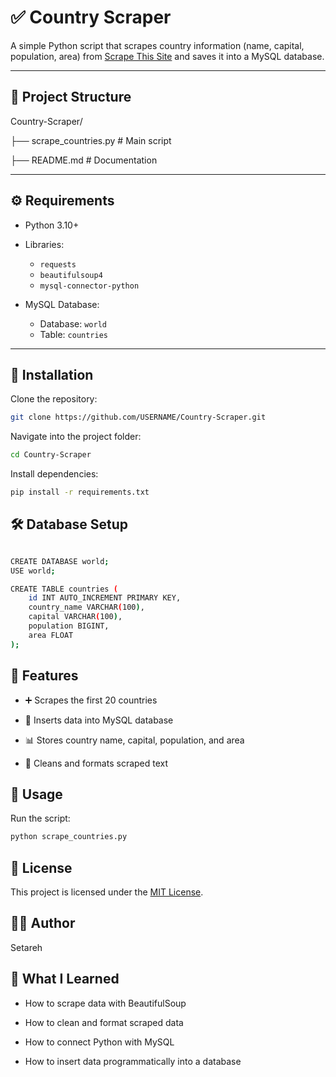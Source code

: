 # ✅ Country Scraper

A simple Python script that scrapes country information (name, capital, population, area) from [Scrape This Site](https://www.scrapethissite.com/pages/simple/) and saves it into a MySQL database.

---

## 📂 Project Structure

Country-Scraper/

├── scrape_countries.py # Main script

├── README.md # Documentation


---

## ⚙️ Requirements

- Python 3.10+
- Libraries:
  - `requests`
  - `beautifulsoup4`
  - `mysql-connector-python`

- MySQL Database:
  - Database: `world`
  - Table: `countries`

---

## 🚀 Installation

Clone the repository:

```bash
git clone https://github.com/USERNAME/Country-Scraper.git
```
Navigate into the project folder:
```bash
cd Country-Scraper
```
Install dependencies:
```bash
pip install -r requirements.txt
```
## 🛠️ Database Setup
```bash

CREATE DATABASE world;
USE world;

CREATE TABLE countries (
    id INT AUTO_INCREMENT PRIMARY KEY,
    country_name VARCHAR(100),
    capital VARCHAR(100),
    population BIGINT,
    area FLOAT
);
```
## 📝 Features

* ➕ Scrapes the first 20 countries

* 💾 Inserts data into MySQL database

* 📊 Stores country name, capital, population, and area

* 🧹 Cleans and formats scraped text

## 📌 Usage

Run the script:
```bash
python scrape_countries.py
```
## 📄 License

This project is licensed under the [MIT License](https://opensource.org/licenses/MIT).


## 👩‍💻 Author

Setareh

## 📘 What I Learned

* How to scrape data with BeautifulSoup

* How to clean and format scraped data

* How to connect Python with MySQL

* How to insert data programmatically into a database
